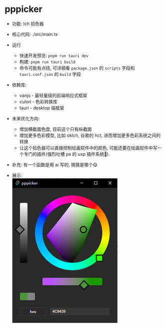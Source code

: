 # pppicker
 
- 功能: lch 拾色器

- 核心代码: ./src/main.ts

- 运行
  - 快速开发预览: `pnpm run tauri dev`
  - 构建: `pnpm run tauri build`
  - 命令可能有点绕, 可详细看 `package.json` 的 `scripts` 字段和 `tauri.conf.json` 的 `build` 字段
  
- 依赖库:
  - vanjs - 最轻量级的前端响应式框架
  - culori - 色彩转换库
  - tauri - desktop 端框架


- 未来优化方向:
  - 增加横截面色盘, 目前这个只有纵截面
  - 增加更多色彩模型, 比如 oklch, 谷歌的 hct, 进而增加更多色彩系统之间的转换
  - 让这个拾色器可以直接控制绘画软件中的颜色, 可能还要在绘画软件中写一个专门的插件(强烈吐槽 ps 的 uxp 插件系统🤮).

- 补充: 有一个函数是用 ai 写的, 猜猜是哪个😋

- 展示:  
![图片](./pic/1.png)
